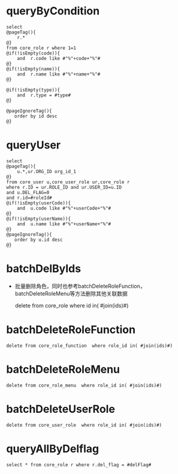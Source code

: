 queryByCondition
===

	select
	@pageTag(){
	    r.*
	@}
	from core_role r where 1=1
	@if(!isEmpty(code)){
	    and  r.code like #"%"+code+"%"#
	@}
	@if(!isEmpty(name)){
	    and  r.name like #"%"+name+"%"#
	@}
	
	@if(!isEmpty(type)){
	    and  r.type = #type#
	@}
	
	@pageIgnoreTag(){
	   order by id desc
	@}
	
queryUser
===

	select
	@pageTag(){
	    u.*,ur.ORG_ID org_id_1
	@}
	from core_user u,core_user_role ur,core_role r
	where r.ID = ur.ROLE_ID and ur.USER_ID=u.ID 
	and u.DEL_FLAG=0 
	and r.id=#roleId#
	@if(!isEmpty(userCode)){
	    and  u.code like #"%"+userCode+"%"#
	@}
	@if(!isEmpty(userName)){
	    and  u.name like #"%"+userName+"%"#
	@}
	@pageIgnoreTag(){
	   order by u.id desc
	@}



batchDelByIds
===

* 批量删除角色，同时也参考batchDeleteRoleFunction，batchDeleteRoleMenu等方法删除其他关联数据
	
	delete from core_role  where id in( #join(ids)#)

batchDeleteRoleFunction
===
	delete from core_role_function  where role_id in( #join(ids)#)
	
batchDeleteRoleMenu
===
	delete from core_role_menu  where role_id in( #join(ids)#)
	
batchDeleteUserRole
===
	delete from core_user_role  where role_id in( #join(ids)#)
	

queryAllByDelflag
=================
    select * from core_role r where r.del_flag = #delFlag#
